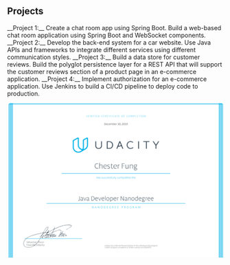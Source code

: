 <h2>Projects</h2>
__Project 1:__ Create a chat room app using Spring Boot. Build a web-based chat room application using Spring Boot and WebSocket components.
__Project 2:__	Develop the back-end system for a car website. Use Java APIs and frameworks to integrate different services using different communication styles.
__Project 3:__ Build a data store for customer reviews. Build the polyglot persistence layer for a REST API that will support the customer reviews section of a product page in an e-commerce application.
__Project 4:__ Implement authorization for an e-commerce application. Use Jenkins to build a CI/CD pipeline to deploy code to production.

![](java_developer_nanodegree.png)